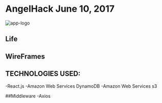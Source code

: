 # AngelHack June 10, 2017

![app-logo]()

## Life


## WireFrames


## TECHNOLOGIES USED:

-React.js
-Amazon Web Services DynamoDB
-Amazon Web Services s3

##Middleware
-Axios
